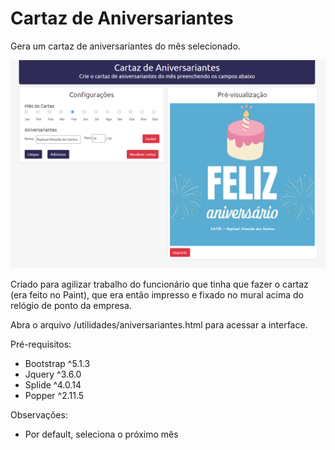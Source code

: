 # Cartaz de Aniversariantes

Gera um cartaz de aniversariantes do mês selecionado.

![Interface](https://raw.githubusercontent.com/eduardoleme/cartaz-de-aniversariantes/main/utilidades/Example.png)

Criado para agilizar trabalho do funcionário que tinha que fazer o cartaz (era feito no Paint), que era então impresso e fixado no mural acima do relógio de ponto da empresa.

Abra o arquivo /utilidades/aniversariantes.html para acessar a interface.

Pré-requisitos:
- Bootstrap ^5.1.3
- Jquery ^3.6.0
- Splide ^4.0.14
- Popper ^2.11.5

Observações:

- Por default, seleciona o próximo mês
